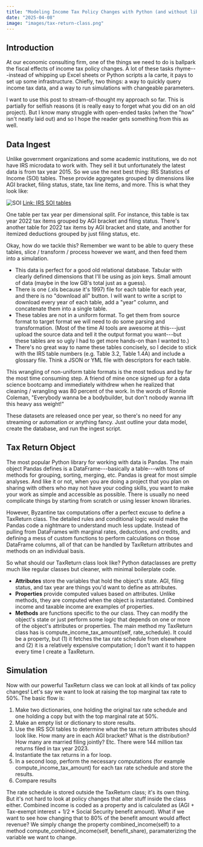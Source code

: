```yaml
---
title: "Modeling Income Tax Policy Changes with Python (and without libraries or tax microdata)"
date: "2025-04-08"
image: "images/tax-return-class.png" 
---
```


## Introduction
At our economic consulting firm, one of the things we need to do is ballpark the fiscal effects of income tax policy changes. A lot of these tasks rhyme---instead of whipping up Excel sheets or Python scripts a la carte, it pays to set up some infrastructure. Chiefly, two things: a way to quickly query income tax data, and a way to run simulations with changeable parameters.

I want to use this post to stream-of-thought my approach so far. This is partially for selfish reasons (it is really easy to forget what you did on an old project). But I know many struggle with open-ended tasks (when the "how" isn't neatly laid out) and so I hope the reader gets something from this as well.

## Data Ingest
Unlike government organizations and some academic institutions, we do not have IRS microdata to work with. They sell it but unfortunately the latest data is from tax year 2015. So we use the next best thing: IRS Statistics of Income (SOI) tables. These provide aggregates grouped by dimensions like AGI bracket, filing status, state, tax line items, and more. This is what they look like:

![SOI](/blog_posts/taxes/images/soi-table-example.png)
[Link: IRS SOI tables](https://www.irs.gov/statistics/soi-tax-stats-individual-statistical-tables-by-size-of-adjusted-gross-income)

One table per tax year per dimensional split. For instance, this table is tax year 2022 tax items grouped by AGI bracket and filing status. There's another table for 2022 tax items by AGI bracket and state, and another for itemized deductions grouped by just filing status, etc.

Okay, how do we tackle this? Remember we want to be able to query these tables, slice / transform / process however we want, and then feed them into a simulation. 
* This data is perfect for a good old relational database. Tabular with clearly defined dimensions that I'll be using as join keys. Small amount of data (maybe in the low GB's total just as a guess). 
* There is one (.xls because it's 1997) file for each table for each year, and there is no "download all" button. I will want to write a script to download every year of each table, add a "year" column, and concatenate them into a single table.
* These tables are not in a uniform format. To get them from source format to target format we will need to do some parsing and transformation. (Most of the time AI tools are awesome at this---just upload the source data and tell it the output format you want---but these tables are so ugly I had to get more hands-on than I wanted to.)
* There's no great way to name these tables concisely, so I decide to stick with the IRS table numbers (e.g. Table 3.2, Table 1.4A) and include a glossary file. Think a JSON or YML file with descriptors for each table.

This wrangling of non-uniform table formats is the most tedious and by far the most time consuming step. A friend of mine once signed up for a data science bootcamp and immediately withdrew when he realized that cleaning / wrangling was 80 percent of the work. In the words of Ronnie Coleman, "Everybody wanna be a bodybuilder, but don't nobody wanna lift this heavy ass weight!" 

These datasets are released once per year, so there's no need for any streaming or automation or anything fancy. Just outline your data model, create the database, and run the ingest script.

## Tax Return Object
The most popular Python library for working with data is Pandas. The main object Pandas defines is a DataFrame---basically a table---with tons of methods for grouping, sorting, merging, etc. Pandas is great for most simple analyses. And like it or not, when you are doing a project that you plan on sharing with others who may not have your coding skills, you want to make your work as simple and accessible as possible. There is usually no need complicate things by starting from scratch or using lesser known libraries.

However, Byzantine tax computations offer a perfect excuse to define a TaxReturn class. The detailed rules and conditional logic would make the Pandas code a nightmare to understand much less update. Instead of pulling from DataFrames with marginal rates, deductions, and credits, and defining a mess of custom functions to perform calculations on those DataFrame columns, all of that can be handled by TaxReturn attributes and methods on an individual basis.

So what should our TaxReturn class look like? Python dataclasses are pretty much like regular classes but cleaner, with minimal boilerplate code. 

* **Attributes** store the variables that hold the object's state. AGI, filing status, and tax year are things you'd want to define as attributes.
* **Properties** provide computed values based on attributes. Unlike methods, they are computed when the object is instantiated. Combined income and taxable income are examples of properties.
* **Methods** are functions specific to the our class. They can modify the object's state or just perform some logic that depends on one or more of the object's attributes or properties. The main method my TaxReturn class has is compute_income_tax_amount(self, rate_schedule). It could be a property, but (1) it fetches the tax rate schedule from elsewhere and (2) it is a relatively expensive computation; I don't want it to happen every time I create a TaxReturn.

## Simulation
Now with our powerful TaxReturn class we can look at all kinds of tax policy changes! Let's say we want to look at raising the top marginal tax rate to 50%. The basic flow is:

1. Make two dictionaries, one holding the original tax rate schedule and one holding a copy but with the top marginal rate at 50%.
2. Make an empty list or dictionary to store results.
3. Use the IRS SOI tables to determine what the tax return attributes should look like. How many are in each AGI bracket? What is the distribution? How many are married filing jointly? Etc. There were 144 million tax returns filed in tax year 2023. 
4. Instantiate the tax returns in a for loop. 
5. In a second loop, perform the necessary computations (for example compute_income_tax_amount) for each tax rate schedule and store the results. 
6. Compare results

The rate schedule is stored outside the TaxReturn class; it's its own thing. But it's not hard to look at policy changes that alter stuff inside the class either. Combined income is coded as a property and is calculated as (AGI + Tax-exempt interest + 1/2 * Social Security benefit amount). What if we want to see how changing that to 80% of the benefit amount would affect revenue? We simply change the property combined_income(self) to a method compute_combined_income(self, benefit_share), paramaterizing the variable we want to change.

